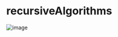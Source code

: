 # recursiveAlgorithms


![image](https://user-images.githubusercontent.com/69995246/230748064-7f08a4db-61cb-453b-b43a-c3b9349aa84f.png)

